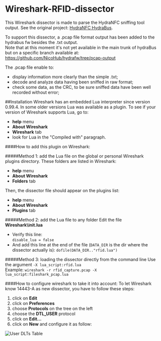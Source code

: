 # Wireshark-RFID-dissector

This Wireshark dissector is made to parse the HydraNFC sniffing tool output. See the original project:  [HydraNFC HydraBus]( https://github.com/bvernoux/hydranfc.).

To support this dissector, a .pcap file format output has been added to the hydrabus fw besides the .txt output.  
Note that at this moment it's not yet available in the main trunk of hydraBus but on a specific branch available at: https://github.com/NicoHub/hydrafw/tree/pcap-output

The .pcap file enable to: 
* display information more clearly than the simple .txt;
* decode and analyze data having been sniffed in raw format;
* check some data, as the CRC, to be sure sniffed data have been well recorded without error;


##Installation
Wireshark has an embedded Lua interpreter since version  0.99.4. In some older versions Lua was available as a plugin. To see if your version of Wireshark supports Lua, go to:
* __help__ menu
* __About Wireshark__ 
* __Wireshark__ tab
* look for Lua in the "Compiled with" paragraph. 
 
####How to add this plugin on Wireshark:

#####Method 1: add the Lua file on the global or personal Wireshark plugins directory.
 These folders are listed in Wireshark:
  * __help__ menu
  * __About Wireshark__  
  * __Folders__ tab

Then, the dissector file should appear on the plugins list: 
* __help__ menu
* __About Wireshark__ 
* __Plugins__ tab

#####Method 2:  add the Lua file to any folder
Edit the file __Wireshark\init.lua__ 
*  Verify this line:  
	`disable_lua = false`
*  And add this line at the end of the file (`DATA_DIR` is the dir where the dissector actually is):
	`dofile(DATA_DIR.."rfid.lua")`


#####Method 3:  loading the dissector directly from the command line
Use the argument `-X lua_script:rfid.lua`  
Example: `wireshark -r rfid_capture.pcap -X lua_script:fileshark_pcap.lua`

####How to configure wireshark to take it into account:
To let Wireshark know 14443-A as new dissector,  you have to follow these steps:

1.  click on __Edit__
2.  click on __Preferences__
3.  choose __Protocols__ on the tree on the left
4.  choose the __DTL_USER__ protocol
5.  click on __Edit...__
6.  click on __New__ and configure it as follow:

![User DLTs Table](https://cloud.githubusercontent.com/assets/12861508/8907707/0eb0e11c-3478-11e5-9859-3a51fc630441.PNG)
